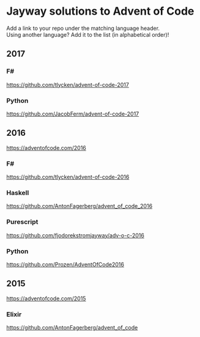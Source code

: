 # Jayway solutions to Advent of Code

Add a link to your repo under the matching language header.  
Using another language? Add it to the list (in alphabetical order)!

## 2017

### F# #

https://github.com/tlycken/advent-of-code-2017

### Python

https://github.com/JacobFerm/advent-of-code-2017

## 2016
 
https://adventofcode.com/2016

### F# #

https://github.com/tlycken/advent-of-code-2016

### Haskell
https://github.com/AntonFagerberg/advent_of_code_2016

### Purescript
https://github.com/fjodorekstromjayway/adv-o-c-2016

### Python
https://github.com/Prozen/AdventOfCode2016

## 2015

https://adventofcode.com/2015

### Elixir
https://github.com/AntonFagerberg/advent_of_code

